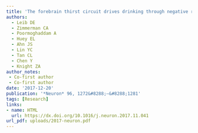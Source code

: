 ```yaml
---
title: 'The forebrain thirst circuit drives drinking through negative reinforcement'
authors:
  - Leib DE
  - Zimmerman CA
  - Poormoghaddam A
  - Huey EL
  - Ahn JS
  - Lin YC
  - Tan CL
  - Chen Y
  - Knight ZA
author_notes:
 - Co-first author
 - Co-first author
date: '2017-12-20'
publication: '*Neuron* 96, 1272&#8288;–&#8288;1281'
tags: [Research]
links:
- name: HTML
  url: https://dx.doi.org/10.1016/j.neuron.2017.11.041
url_pdf: uploads/2017-neuron.pdf
---
```

